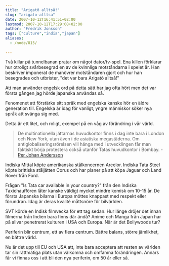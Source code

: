 ```yaml
---
title: "Arigatō alltså!"
slug: "arigato-alltsa"
date: 2007-10-12T16:41:51+02:00
lastmod: 2007-10-12T17:29:08+02:00
author: "Fredrik Jonsson"
tags: ["culture","india","japan"]
aliases:
  - /node/815/

---
```




Två killar på tunnelbanan pratar om något dator/tv-spel. Ena killen förklarar hur otroligt svårbesegrad en av de kvinnliga motståndarna i spelet är. Han beskriver imponerat de manövrer motståndaren gjort och hur han besegrades och utbrister, "det var bara Arigatō alltså!"

Att man använder engelsk ord på detta sätt har jag ofta hört men det var första gången jag hörde japanska användas så.

Fenomenet att förstärka sitt språk med engelska kanske hör en äldre generation till. Engelska är idag för vanligt, yngre människor söker nya språk att svänga sig med.

Detta är ett litet, och roligt, exempel på en våg av förändring i vår värld.

> De multinationella jättarnas huvudkontor finns i dag inte bara i London och New York, utan även i de asiatiska megastäderna. Om antiglobaliseringsrörelsen vill hänga med i utvecklingen får man faktiskt börja protestera också utanför Tatas huvudkontor i Bombay. - [Per Johan Andersson](http://per-j-andersson.blogspot.com/2007/10/indien-kolonialiserar-vrlden.html)

Indiska Mittal köpte amerikanska stålkoncernen Arcelor. Indiska  Tata Steel köpte brittiska ståljätten Corus och har planer på att köpa Jaguar och Land Rover från Ford.

Frågan "Is Tata car available in your country?" från den Indiska Taxichauffören låter kanske väldigt mycket mindre komisk om 10-15 år. De första Japanska bilarna i Europa möttes knappast med respekt eller förundran. Idag är deras kvalité måttsnöre för bilvärlden.

SVT körde en Indisk filmvecka för ett tag sedan. Hur länge dröjer det innan filmerna från Indien bara finns där ändå? Anime och Manga från Japan har på allvar penetrerat kulturen i USA och Europa. När är det Bollywoods tur?

Periferin blir centrum, ett av flera centrum. Bättre balans, större jämlikhet, en bättre värld.

Nu är det upp till EU och USA att, inte bara acceptera att resten av världen tar sin rättmätiga plats utan välkomna och omfamna förändringen. Annars får vi finnas oss i att bli den nya periferin, om 50 år eller så.

